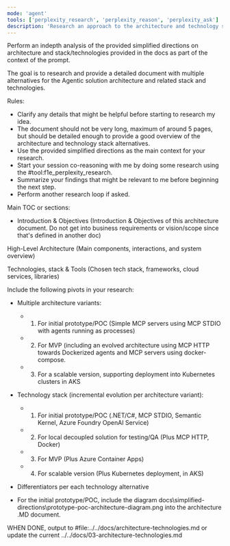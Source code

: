 ```yaml
---
mode: 'agent'
tools: ['perplexity_research', 'perplexity_reason', 'perplexity_ask']
description: 'Research an approach to the architecture and technology stack for the project idea.'
---
```


Perform an indepth analysis of the provided simplified directions on architecture and stack/technologies provided in the docs as part of the context of the prompt.

The goal is to research and provide a detailed document with multiple alternatives for the Agentic solution architecture and related stack and technologies.

Rules:
- Clarify any details that might be helpful before starting to research my idea.
- The document should not be very long, maximum of around 5 pages, but should be detailed enough to provide a good overview of the architecture and technology stack alternatives.
- Use the provided simplified directions as the main context for your research.
- Start your session co-reasoning with me by doing some research using the #tool:f1e_perplexity_research. 
- Summarize your findings that might be relevant to me before beginning the next step.
- Perform another research loop if asked.

Main TOC or sections:

- Introduction & Objectives
(Introduction & Objectives of this architecture document. Do not get into business requirements or vision/scope since that's defined in another doc)

High-Level Architecture
(Main components, interactions, and system overview)

Technologies, stack & Tools
(Chosen tech stack, frameworks, cloud services, libraries)

Include the following pivots in your research:

- Multiple architecture variants:
    - 1. For initial prototype/POC (Simple MCP servers using MCP STDIO with agents running as processes)
    - 2. For MVP (including an evolved architecture using MCP HTTP towards Dockerized agents and MCP servers using docker-compose.
    - 3. For a scalable version, supporting deployment into Kubernetes clusters in AKS

- Technology stack (incremental evolution per architecture variant):
    - 1. For initial prototype/POC (.NET/C#, MCP STDIO, Semantic Kernel, Azure Foundry OpenAI Service)
    - 2. For local decoupled solution for testing/QA (Plus MCP HTTP, Docker)
    - 3. For MVP (Plus Azure Container Apps)
    - 4. For scalable version (Plus Kubernetes deployment, in AKS)

- Differentiators per each technology alternative

- For the initial prototype/POC, include the diagram docs\simplified-directions\prototype-poc-architecture-diagram.png into the architecture .MD document.

WHEN DONE, output to #file:../../docs/architecture-technologies.md or update the current ../../docs/03-architecture-technologies.md